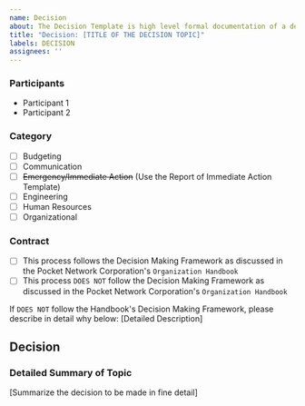 ```yaml
---
name: Decision
about: The Decision Template is high level formal documentation of a decision made at any level of the organization. The purpose of this document is to be written proof of any determination made by member(s) of the Pocket Network Corporation for the PNI audit trail.  
title: "Decision: [TITLE OF THE DECISION TOPIC]"
labels: DECISION
assignees: ''
---
```

### Participants
- Participant 1
- Participant 2
### Category
- [ ] Budgeting
- [ ] Communication
- [ ] ~~Emergency/Immediate Action~~ (Use the Report of Immediate Action Template)
- [ ] Engineering
- [ ] Human Resources
- [ ] Organizational
### Contract
- [ ] This process follows the Decision Making Framework as discussed in the Pocket Network Corporation's `Organization Handbook`
- [ ] This process `DOES NOT` follow the Decision Making Framework as discussed in the Pocket Network Corporation's `Organization Handbook`

If `DOES NOT` follow the Handbook's Decision Making Framework, please describe in detail why below:
[Detailed Description]
## Decision
### Detailed Summary of Topic
[Summarize the decision to be made in fine detail]

